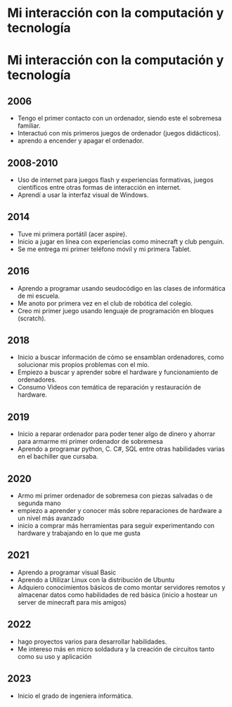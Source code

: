 # Mi interacción con la computación y tecnología

# Mi interacción con la computación y tecnología

## 2006
- Tengo el primer contacto con un ordenador, siendo este el sobremesa familiar.
- Interactuó con mis primeros juegos de ordenador (juegos didácticos).
- aprendo a encender y apagar el ordenador.

## 2008-2010
- Uso de internet para juegos flash y experiencias formativas, juegos científicos entre otras formas de interacción en internet.
- Aprendí a usar la interfaz visual de Windows.

## 2014
- Tuve mi primera portátil (acer aspire).
- Inicio a jugar en línea con experiencias como minecraft y club penguin.
- Se me entrega mi primer teléfono móvil y mi primera Tablet.

## 2016
- Aprendo a programar usando seudocódigo en las clases de informática de mi escuela.
- Me anoto por primera vez en el club de robótica del colegio.
- Creo mi primer juego usando lenguaje de programación en bloques (scratch).

## 2018
- Inicio a buscar información de cómo se ensamblan ordenadores, como solucionar mis propios problemas con el mío.
- Empiezo a buscar y aprender sobre el hardware y funcionamiento de ordenadores.
- Consumo Videos con temática de reparación y restauración de hardware.

## 2019
- Inicio a reparar ordenador para poder tener algo de dinero y ahorrar para armarme mi primer ordenador de sobremesa
- Aprendo a programar python, C. C#, SQL entre otras habilidades varias en el bachiller que cursaba.

## 2020
- Armo mi primer ordenador de sobremesa con piezas salvadas o de segunda mano
- empiezo a aprender y conocer más sobre reparaciones de hardware a un nivel más avanzado
- inicio a comprar más herramientas para seguir experimentando con hardware y trabajando en lo que me gusta

## 2021
- Aprendo a programar visual Basic 
- Aprendo a Utilizar Linux con la distribución de Ubuntu
- Adquiero conocimientos básicos de como montar servidores remotos y almacenar datos como habilidades de red básica (inicio a hostear un server de minecraft para mis amigos)

## 2022
- hago proyectos varios para desarrollar habilidades.
- Me intereso más en micro soldadura y la creación de circuitos tanto como su uso y aplicación

## 2023
- Inicio el grado de ingeniera informática.
